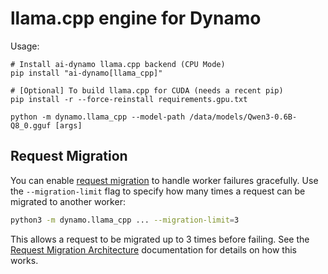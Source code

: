 # llama.cpp engine for Dynamo

Usage:
```
# Install ai-dynamo llama.cpp backend (CPU Mode)
pip install "ai-dynamo[llama_cpp]"

# [Optional] To build llama.cpp for CUDA (needs a recent pip)
pip install -r --force-reinstall requirements.gpu.txt

python -m dynamo.llama_cpp --model-path /data/models/Qwen3-0.6B-Q8_0.gguf [args]
```

## Request Migration

You can enable [request migration](../../docs/architecture/request_migration.md) to handle worker failures gracefully. Use the `--migration-limit` flag to specify how many times a request can be migrated to another worker:

```bash
python3 -m dynamo.llama_cpp ... --migration-limit=3
```

This allows a request to be migrated up to 3 times before failing. See the [Request Migration Architecture](../../docs/architecture/request_migration.md) documentation for details on how this works.
